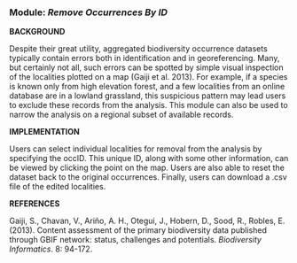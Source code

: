 ### **Module:** ***Remove Occurrences By ID***

**BACKGROUND**

Despite their great utility, aggregated biodiversity occurrence datasets typically contain errors both in identification and in georeferencing. Many, but certainly not all, such errors can be spotted by simple visual inspection of the localities plotted on a map (Gaiji et al. 2013). For example, if a species is known only from high elevation forest, and a few localities from an online database are in a lowland grassland, this suspicious pattern may lead users to exclude these records from the analysis. This module can also be used to narrow the analysis on a regional subset of available records.

**IMPLEMENTATION**

Users can select individual localities for removal from the analysis by specifying the occID. This unique ID, along with some other information, can be viewed by clicking the point on the map. Users are also able to reset the dataset back to the original occurrences. Finally, users can download a .csv file of the edited localities.

**REFERENCES**

Gaiji, S., Chavan, V., Ariño, A. H., Otegui, J., Hobern, D., Sood, R., Robles, E. (2013). Content assessment of the primary biodiversity data published through GBIF network: status, challenges and potentials. *Biodiversity Informatics*. 8: 94-172.
